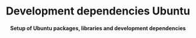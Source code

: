 <h1 align="center">
Development dependencies Ubuntu
</h1>
<h4 align="center">
Setup of Ubuntu packages, libraries and development dependencies
</h4>
